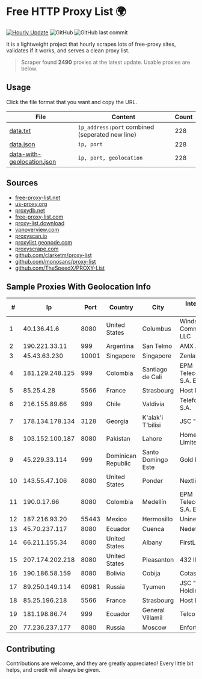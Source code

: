 
# Free HTTP Proxy List 🌍

[![Hourly Update](https://github.com/mertguvencli/http-proxy-list/actions/workflows/main.yml/badge.svg?branch=main)](https://github.com/mertguvencli/http-proxy-list/actions/workflows/main.yml)
![GitHub](https://img.shields.io/github/license/mertguvencli/http-proxy-list)
![GitHub last commit](https://img.shields.io/github/last-commit/mertguvencli/http-proxy-list)

It is a lightweight project that hourly scrapes lots of free-proxy sites, validates if it works, and serves a clean proxy list.


> Scraper found **2490** proxies at the latest update. Usable proxies are below.

## Usage

Click the file format that you want and copy the URL.


|File|Content|Count|
|----|-------|-----|
|[data.txt](https://raw.githubusercontent.com/mertguvencli/http-proxy-list/main/proxy-list/data.txt)|`ip_address:port` combined (seperated new line)|228|
|[data.json](https://raw.githubusercontent.com/mertguvencli/http-proxy-list/main/proxy-list/data.json)|`ip, port`|228|
|[data-with-geolocation.json](https://raw.githubusercontent.com/mertguvencli/http-proxy-list/main/proxy-list/data-with-geolocation.json)|`ip, port, geolocation`|228|

## Sources

* [free-proxy-list.net](https://free-proxy-list.net)
* [us-proxy.org](https://www.us-proxy.org)
* [proxydb.net](http://proxydb.net)
* [free-proxy-list.com](https://free-proxy-list.com/?page=&port=&type%5B%5D=http&type%5B%5D=https&up_time=0&search=Search)
* [proxy-list.download](https://www.proxy-list.download/HTTP)
* [vpnoverview.com](https://vpnoverview.com/privacy/anonymous-browsing/free-proxy-servers)
* [proxyscan.io](https://www.proxyscan.io)
* [proxylist.geonode.com](https://proxylist.geonode.com/api/proxy-list?limit=300&page=1&sort_by=lastChecked&sort_type=desc&protocols=http,https)
* [proxyscrape.com](https://api.proxyscrape.com/v2/?request=displayproxies&protocol=http&timeout=10000&country=all&ssl=all&anonymity=all)
* [github.com/clarketm/proxy-list](https://raw.githubusercontent.com/clarketm/proxy-list/master/proxy-list-raw.txt)
* [github.com/monosans/proxy-list](https://raw.githubusercontent.com/monosans/proxy-list/main/proxies/http.txt)
* [github.com/TheSpeedX/PROXY-List](https://raw.githubusercontent.com/TheSpeedX/PROXY-List/master/http.txt)


## Sample Proxies With Geolocation Info

|#|Ip|Port|Country|City|Internet Service Provider|
|-|--|----|-------|----|-------------------------|
|1|40.136.41.6|8080|United States|Columbus|Windstream Communications LLC|
|2|190.221.33.11|999|Argentina|San Telmo|AMX Argentina S.A.|
|3|45.43.63.230|10001|Singapore|Singapore|Zenlayer Inc|
|4|181.129.248.125|999|Colombia|Santiago de Cali|EPM Telecomunicaciones S.A. E.S.P.|
|5|85.25.4.28|5566|France|Strasbourg|Host Europe GmbH|
|6|216.155.89.66|999|Chile|Valdivia|Telefonica del Sur S.A.|
|7|178.134.178.134|3128|Georgia|K'alak'i T'bilisi|JSC "Silknet"|
|8|103.152.100.187|8080|Pakistan|Lahore|Homenet Private Limited|
|9|45.229.33.114|999|Dominican Republic|Santo Domingo Este|Gold Data C.A.|
|10|143.55.47.106|8080|United States|Ponder|Nextlink Broadband|
|11|190.0.17.66|8080|Colombia|Medellín|EPM Telecomunicaciones S.A. E.S.P.|
|12|187.216.93.20|55443|Mexico|Hermosillo|Uninet S.A. de C.V.|
|13|45.70.237.117|8080|Ecuador|Cuenca|Nedetel S.A.|
|14|66.211.155.34|8080|United States|Albany|FirstLight Fiber|
|15|207.174.202.218|8080|United States|Pleasanton|432 INTERNET, LLC|
|16|190.186.58.159|8080|Bolivia|Cobija|Cotas Ltda.|
|17|89.250.149.114|60981|Russia|Tyumen|JSC "ER-Telecom Holding"|
|18|85.25.196.218|5566|France|Strasbourg|Host Europe GmbH|
|19|181.198.86.74|999|Ecuador|General Villamil|Telconet S.A|
|20|77.236.237.177|8080|Russia|Moscow|Enforta-MSK|



## Contributing

Contributions are welcome, and they are greatly appreciated! Every
little bit helps, and credit will always be given.

